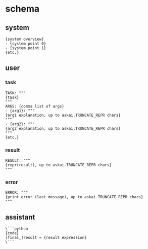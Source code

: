 # schema

## system

```
{system overview}
- {system point 0}
- {system point 1}
{etc.}
```

## user

### task

```
TASK: """
{task}
"""
ARGS: {comma list of args}
- {arg1}: """
{arg1 explanation, up to askai.TRUNCATE_REPR chars}
"""
- {arg2}: """
{arg2 explanation, up to askai.TRUNCATE_REPR chars}
"""
{etc.}
```

### result

```
RESULT: """
{repr(result), up to askai.TRUNCATE_REPR chars}
"""
```

### error

```
ERROR: """
{print error (last message), up to askai.TRUNCATE_REPR chars}
"""
```

## assistant

```
\```python
{code}
[final_]result = {result expression}
\```
```